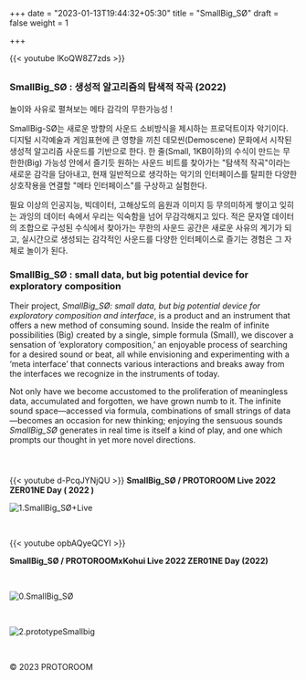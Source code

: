 +++
date = "2023-01-13T19:44:32+05:30"
title = "SmallBig_SØ"
draft = false
weight = 1

+++



{{< youtube lKoQW8Z7zds >}}



## <!--more-->

### SmallBig_SØ : 생성적 알고리즘의 탐색적 작곡 (2022)

놀이와 사유로 펼쳐보는 메타 감각의 무한가능성 !

SmallBig-SØ는 새로운 방향의 사운드 소비방식을 제시하는 프로덕트이자 악기이다. 디지털 시각예술과
게임표현에 큰 영향을 끼친 데모씬(Demoscene) 문화에서 시작된 생성적 알고리즘 사운드를 기반으로 한다. 한 줄(Small, 1KB이하)의 수식이 만드는 무한한(Big) 가능성 안에서 즐기듯 원하는 사운드 비트를 찾아가는 "탐색적 작곡"이라는 새로운 감각을 담아내고, 현재 일반적으로 생각하는 악기의 인터페이스를 탈피한 다양한 상호작용을 연결할 "메타 인터페이스"를 구상하고 실험한다.

필요 이상의 인공지능, 빅데이터, 고해상도의 음원과 이미지 등 무의미하게 쌓이고 잊히는 과잉의 데이터 속에서 우리는 익숙함을 넘어 무감각해지고 있다. 적은 문자열 데이터의 조합으로 구성된 수식에서 찾아가는 무한의 사운드 공간은 새로운 사유의 계기가 되고, 실시간으로 생성되는 감각적인 사운드를 다양한 인터페이스로 즐기는 경험은 그 자체로 놀이가 된다.

### SmallBig_SØ : small data, but big potential device for exploratory composition 

Their project, *SmallBig_SØ: small data, but big potential device for exploratory composition and interface*, is a product and an instrument that offers a new method of consuming sound. Inside the realm of infinite possibilities (Big) created by a single, simple formula (Small), we discover a sensation of ‘exploratory composition,’ an enjoyable process of searching for a desired sound or beat, all while envisioning and experimenting with a ‘meta interface’ that connects various interactions and breaks away from the interfaces we recognize in the instruments of today.

Not only have we become accustomed to the proliferation of meaningless data, accumulated and forgotten, we have grown numb to it. The infinite sound space—accessed via formula, combinations of small strings of data—becomes an occasion for new thinking; enjoying the sensuous sounds *SmallBig_SØ* generates in real time is itself a kind of play, and one which prompts our thought in yet more novel directions.  

<br>

### 

{{< youtube d-PcqJYNjQU >}}<!--more-->
**SmallBig_SØ / PROTOROOM Live 2022 ZER01NE Day ( 2022 )**



![1.SmallBig_SØ+Live](./1.SmallBig_SØ+Live.jpg)



<br>

{{< youtube opbAQyeQCYI >}}

**SmallBig_SØ / PROTOROOMxKohui Live 2022 ZER01NE Day (2022)**

<br>

![0.SmallBig_SØ](./0.SmallBig_SØ.jpg)

<!--more-->

<br>

![2.prototypeSmallbig](./2.prototypeSmallbig.jpg)

<br>


© 2023 PROTOROOM
